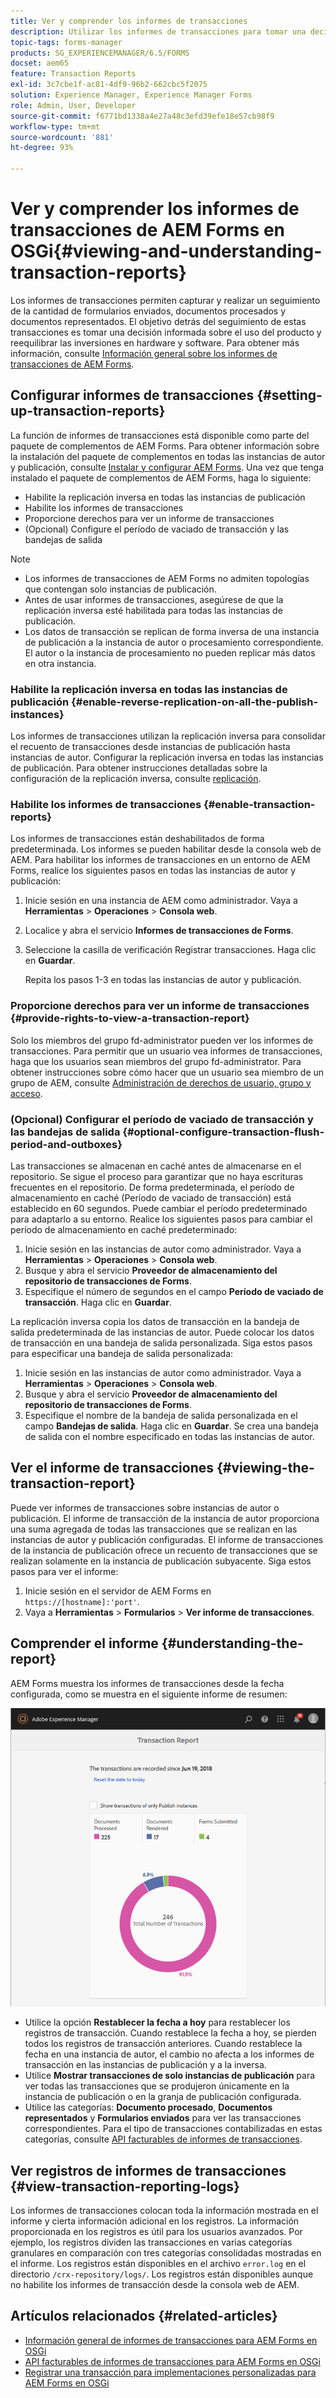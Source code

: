 ```yaml
---
title: Ver y comprender los informes de transacciones
description: Utilizar los informes de transacciones para tomar una decisión informada sobre el uso del producto y las inversiones de reequilibrio en hardware y software.
topic-tags: forms-manager
products: SG_EXPERIENCEMANAGER/6.5/FORMS
docset: aem65
feature: Transaction Reports
exl-id: 3c7cbe1f-ac81-4df9-96b2-662cbc5f2075
solution: Experience Manager, Experience Manager Forms
role: Admin, User, Developer
source-git-commit: f6771bd1338a4e27a48c3efd39efe18e57cb98f9
workflow-type: tm+mt
source-wordcount: '881'
ht-degree: 93%

---
```


# Ver y comprender los informes de transacciones de AEM Forms en OSGi{#viewing-and-understanding-transaction-reports}

Los informes de transacciones permiten capturar y realizar un seguimiento de la cantidad de formularios enviados, documentos procesados y documentos representados. El objetivo detrás del seguimiento de estas transacciones es tomar una decisión informada sobre el uso del producto y reequilibrar las inversiones en hardware y software. Para obtener más información, consulte [Información general sobre los informes de transacciones de AEM Forms](../../forms/using/transaction-reports-overview.md).

## Configurar informes de transacciones  {#setting-up-transaction-reports}

La función de informes de transacciones está disponible como parte del paquete de complementos de AEM Forms. Para obtener información sobre la instalación del paquete de complementos en todas las instancias de autor y publicación, consulte [Instalar y configurar AEM Forms](/help/forms/using/installing-configuring-aem-forms-osgi.md). Una vez que tenga instalado el paquete de complementos de AEM Forms, haga lo siguiente:

* Habilite la replicación inversa en todas las instancias de publicación
* Habilite los informes de transacciones
* Proporcione derechos para ver un informe de transacciones
* (Opcional) Configure el período de vaciado de transacción y las bandejas de salida [](/help/forms/using/installing-configuring-aem-forms-osgi.md)

>[!NOTE]
>
>* Los informes de transacciones de AEM Forms no admiten topologías que contengan solo instancias de publicación.
>* Antes de usar informes de transacciones, asegúrese de que la replicación inversa esté habilitada para todas las instancias de publicación.
>* Los datos de transacción se replican de forma inversa de una instancia de publicación a la instancia de autor o procesamiento correspondiente. El autor o la instancia de procesamiento no pueden replicar más datos en otra instancia.
>

### Habilite la replicación inversa en todas las instancias de publicación {#enable-reverse-replication-on-all-the-publish-instances}

Los informes de transacciones utilizan la replicación inversa para consolidar el recuento de transacciones desde instancias de publicación hasta instancias de autor. Configurar la replicación inversa en todas las instancias de publicación. Para obtener instrucciones detalladas sobre la configuración de la replicación inversa, consulte [replicación](/help/sites-deploying/replication.md).

### Habilite los informes de transacciones {#enable-transaction-reports}

Los informes de transacciones están deshabilitados de forma predeterminada. Los informes se pueden habilitar desde la consola web de AEM. Para habilitar los informes de transacciones en un entorno de AEM Forms, realice los siguientes pasos en todas las instancias de autor y publicación:

1. Inicie sesión en una instancia de AEM como administrador. Vaya a **Herramientas** > **Operaciones** > **Consola web**.
1. Localice y abra el servicio **Informes de transacciones de Forms**.
1. Seleccione la casilla de verificación Registrar transacciones. Haga clic en **Guardar**.

   Repita los pasos 1-3 en todas las instancias de autor y publicación.

### Proporcione derechos para ver un informe de transacciones {#provide-rights-to-view-a-transaction-report}

Solo los miembros del grupo fd-administrator pueden ver los informes de transacciones. Para permitir que un usuario vea informes de transacciones, haga que los usuarios sean miembros del grupo fd-administrator. Para obtener instrucciones sobre cómo hacer que un usuario sea miembro de un grupo de AEM, consulte [Administración de derechos de usuario, grupo y acceso](/help/sites-administering/user-group-ac-admin.md).

### (Opcional) Configurar el período de vaciado de transacción y las bandejas de salida {#optional-configure-transaction-flush-period-and-outboxes}

Las transacciones se almacenan en caché antes de almacenarse en el repositorio. Se sigue el proceso para garantizar que no haya escrituras frecuentes en el repositorio. De forma predeterminada, el período de almacenamiento en caché (Período de vaciado de transacción) está establecido en 60 segundos. Puede cambiar el período predeterminado para adaptarlo a su entorno. Realice los siguientes pasos para cambiar el período de almacenamiento en caché predeterminado:

1. Inicie sesión en las instancias de autor como administrador. Vaya a **Herramientas** > **Operaciones** > **Consola web**.
1. Busque y abra el servicio **Proveedor de almacenamiento del repositorio de transacciones de Forms**.
1. Especifique el número de segundos en el campo **Período de vaciado de transacción**. Haga clic en **Guardar**.

La replicación inversa copia los datos de transacción en la bandeja de salida predeterminada de las instancias de autor. Puede colocar los datos de transacción en una bandeja de salida personalizada. Siga estos pasos para especificar una bandeja de salida personalizada:

1. Inicie sesión en las instancias de autor como administrador. Vaya a **Herramientas** > **Operaciones** > **Consola web**.
1. Busque y abra el servicio **Proveedor de almacenamiento del repositorio de transacciones de Forms**.
1. Especifique el nombre de la bandeja de salida personalizada en el campo **Bandejas de salida**. Haga clic en **Guardar**. Se crea una bandeja de salida con el nombre especificado en todas las instancias de autor.

## Ver el informe de transacciones {#viewing-the-transaction-report}

Puede ver informes de transacciones sobre instancias de autor o publicación. El informe de transacción de la instancia de autor proporciona una suma agregada de todas las transacciones que se realizan en las instancias de autor y publicación configuradas. El informe de transacciones de la instancia de publicación ofrece un recuento de transacciones que se realizan solamente en la instancia de publicación subyacente. Siga estos pasos para ver el informe:

1. Inicie sesión en el servidor de AEM Forms en `https://[hostname]:'port'`.
1. Vaya a **Herramientas** > **Formularios** > **Ver informe de transacciones**.

## Comprender el informe {#understanding-the-report}

AEM Forms muestra los informes de transacciones desde la fecha configurada, como se muestra en el siguiente informe de resumen:

![sample-transaction-report-author](assets/sample-transaction-report-author.png)

* Utilice la opción **Restablecer la fecha a hoy** para restablecer los registros de transacción. Cuando restablece la fecha a hoy, se pierden todos los registros de transacción anteriores. Cuando restablece la fecha en una instancia de autor, el cambio no afecta a los informes de transacción en las instancias de publicación y a la inversa.
* Utilice **Mostrar transacciones de solo instancias de publicación** para ver todas las transacciones que se produjeron únicamente en la instancia de publicación o en la granja de publicación configurada.
* Utilice las categorías: **Documento procesado**, **Documentos representados** y **Formularios enviados** para ver las transacciones correspondientes. Para el tipo de transacciones contabilizadas en estas categorías, consulte [API facturables de informes de transacciones](../../forms/using/transaction-reports-billable-apis.md).

## Ver registros de informes de transacciones {#view-transaction-reporting-logs}

Los informes de transacciones colocan toda la información mostrada en el informe y cierta información adicional en los registros. La información proporcionada en los registros es útil para los usuarios avanzados. Por ejemplo, los registros dividen las transacciones en varias categorías granulares en comparación con tres categorías consolidadas mostradas en el informe. Los registros están disponibles en el archivo `error.log` en el directorio `/crx-repository/logs/`. Los registros están disponibles aunque no habilite los informes de transacción desde la consola web de AEM.

## Artículos relacionados {#related-articles}

* [Información general de informes de transacciones para AEM Forms en OSGi](../../forms/using/transaction-reports-overview.md)
* [API facturables de informes de transacciones para AEM Forms en OSGi](../../forms/using/transaction-reports-billable-apis.md)
* [Registrar una transacción para implementaciones personalizadas para AEM Forms en OSGi](/help/forms/using/record-transaction-custom-implementation.md)
